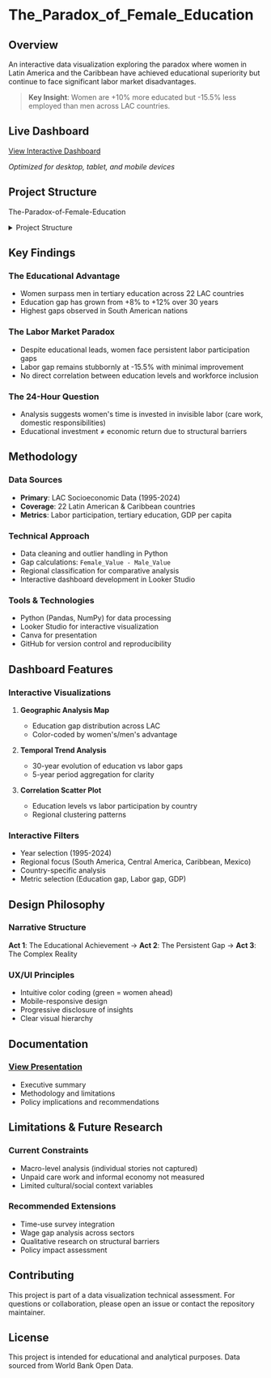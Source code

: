 # The_Paradox_of_Female_Education

## Overview
An interactive data visualization exploring the paradox where women in Latin America and the Caribbean have achieved educational superiority but continue to face significant labor market disadvantages.

> **Key Insight**: Women are +10% more educated but -15.5% less employed than men across LAC countries.

## Live Dashboard
[View Interactive Dashboard](https://lookerstudio.google.com/reporting/6c2cecad-f08b-4dd2-a129-1707700efd33)

*Optimized for desktop, tablet, and mobile devices*

##  Project Structure
The-Paradox-of-Female-Education
<details>
<summary> Project Structure</summary>

- `data/` - Processed and original datasets
- `code/` - Python data processing scripts
- `dashboard/` - Interactive dashboard resources  
- `documentation/` - Analysis presentation and documentation
</details>

## Key Findings

### The Educational Advantage
- Women surpass men in tertiary education across 22 LAC countries
- Education gap has grown from +8% to +12% over 30 years
- Highest gaps observed in South American nations

### The Labor Market Paradox
- Despite educational leads, women face persistent labor participation gaps
- Labor gap remains stubbornly at -15.5% with minimal improvement
- No direct correlation between education levels and workforce inclusion

### The 24-Hour Question
- Analysis suggests women's time is invested in invisible labor (care work, domestic responsibilities)
- Educational investment ≠ economic return due to structural barriers

##  Methodology

### Data Sources
- **Primary**: LAC Socioeconomic Data (1995-2024)
- **Coverage**: 22 Latin American & Caribbean countries
- **Metrics**: Labor participation, tertiary education, GDP per capita

### Technical Approach
- Data cleaning and outlier handling in Python
- Gap calculations: `Female_Value - Male_Value`
- Regional classification for comparative analysis
- Interactive dashboard development in Looker Studio

### Tools & Technologies
- Python (Pandas, NumPy) for data processing
- Looker Studio for interactive visualization
- Canva for presentation
- GitHub for version control and reproducibility

## Dashboard Features

### Interactive Visualizations
1. **Geographic Analysis Map**
   - Education gap distribution across LAC
   - Color-coded by women's/men's advantage

2. **Temporal Trend Analysis**
   - 30-year evolution of education vs labor gaps
   - 5-year period aggregation for clarity

3. **Correlation Scatter Plot**
   - Education levels vs labor participation by country
   - Regional clustering patterns

### Interactive Filters
- Year selection (1995-2024)
- Regional focus (South America, Central America, Caribbean, Mexico)
- Country-specific analysis
- Metric selection (Education gap, Labor gap, GDP)

##  Design Philosophy

### Narrative Structure
**Act 1**: The Educational Achievement → **Act 2**: The Persistent Gap → **Act 3**: The Complex Reality

### UX/UI Principles
- Intuitive color coding (green = women ahead)
- Mobile-responsive design
- Progressive disclosure of insights
- Clear visual hierarchy

##  Documentation

### [ View Presentation](https://github.com/ShirsSosa/The_Paradox_of_Female_Education/blob/main/documentation/The_Paradox_of_Female_Education_in_Latin_America_presentation.pdf)
- Executive summary
- Methodology and limitations
- Policy implications and recommendations

## Limitations & Future Research

### Current Constraints
- Macro-level analysis (individual stories not captured)
- Unpaid care work and informal economy not measured
- Limited cultural/social context variables

### Recommended Extensions
- Time-use survey integration
- Wage gap analysis across sectors
- Qualitative research on structural barriers
- Policy impact assessment

## Contributing
This project is part of a data visualization technical assessment. For questions or collaboration, please open an issue or contact the repository maintainer.

##  License
This project is intended for educational and analytical purposes. Data sourced from World Bank Open Data.
